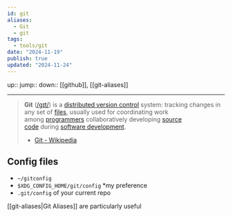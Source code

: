 ```yaml
---
id: git
aliases:
  - Git
  - git
tags:
  - tools/git
date: "2024-11-19"
publish: true
updated: "2024-11-24"
---
```


up::
jump::
down:: [[github]], [[git-aliases]]

---

> **Git** ([/ɡɪt/](https://en.wikipedia.org/wiki/Help:IPA/English "Help:IPA/English")) is a [distributed version control](https://en.wikipedia.org/wiki/Distributed_version_control "Distributed version control") system: tracking changes in any set of [files](https://en.wikipedia.org/wiki/Computer_file "Computer file"), usually used for coordinating work among [programmers](https://en.wikipedia.org/wiki/Programmer "Programmer") collaboratively developing [source code](https://en.wikipedia.org/wiki/Source_code "Source code") during [software development](https://en.wikipedia.org/wiki/Software_development "Software development").
> - [Git - Wikipedia](https://en.wikipedia.org/wiki/Git)

## Config files

- `~/gitconfig`
- `$XDG_CONFIG_HOME/git/config` *my preference
- `.git/config` of your current repo

[[git-aliases|Git Aliases]] are particularly useful
